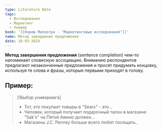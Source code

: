 ```yaml
---
type: Literature Note
tags:
  - Исследования
  - Маркетинг
  - Универ
book: '[[Нэреш Малхотра - "Маркетинговые исследования"]]'
name: Метод завершения предложения
date: 18-03-2024
---
```

**Метод завершения предложения** (sentence completion) чем-то напоминает словесную ассоциацию. Вниманию респондентов предлагают незаконченные предложения и просят придумать концовку, используя те слова и фразы, которые первыми приходят в голову.
## Пример:

> [!Выбор универмага]
> - Тот, кто покупает товыры в "Sears" - это...
> - Человек, который получает подарочный талон в магазине "Sak's" на Пятой Авеню должен...
> - Магазины J.C. Penney больше всего любят посещать..
